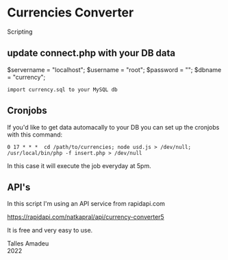 # Currencies Converter

Scripting

## update connect.php with your DB data

$servername = "localhost";
$username = "root";
$password = "";
$dbname = "currency";

```
import currency.sql to your MySQL db
```

## Cronjobs


If you'd like to get data automacally to your DB you can set up the cronjobs with this command:

```
0 17 * * *	cd /path/to/currencies; node usd.js > /dev/null; /usr/local/bin/php -f insert.php > /dev/null
```

In this case it will execute the job everyday at 5pm.

## API's

In this script I'm using an API service from rapidapi.com

https://rapidapi.com/natkapral/api/currency-converter5

It is free and very easy to use.

Talles Amadeu  
2022
